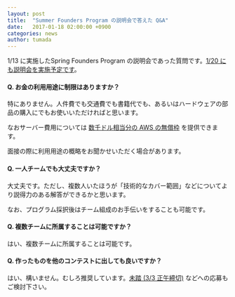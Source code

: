 ```yaml
---
layout: post
title:  "Summer Founders Program の説明会で答えた Q&A"
date:   2017-01-18 02:00:00 +0900
categories: news
author: tumada
---
```


1/13 に実施したSpring Founders Program の説明会であった質問です。[1/20 にも説明会を実施予定です](https://www.eventbrite.com/e/spring-founders-program-2017-02-tickets-30714011435)。

#### Q. お金の利用用途に制限はありますか？

特にありません。人件費でも交通費でも書籍代でも、あるいはハードウェアの部品の購入にでもお使いいただければと思います。

なおサーバー費用については [数千ドル相当分の AWS の無償枠](https://www.hongotechgarage.com/news/2017/01/17/AWS.html) を提供できます。

面接の際に利用用途の概略をお聞かせいただく場合があります。

#### Q. 一人チームでも大丈夫ですか？

大丈夫です。ただし、複数人いたほうが「技術的なカバー範囲」などについてより説得力のある解答ができるかと思います。

なお、プログラム採択後はチーム組成のお手伝いをすることも可能です。

#### Q. 複数チームに所属することは可能ですか？

はい、複数チームに所属することは可能です。

#### Q. 作ったものを他のコンテストに出しても良いですか？

はい、構いません。むしろ推奨しています。[未踏 (3/3 正午締切)](https://www.ipa.go.jp/jinzai/mitou/2017/koubo_index.html) などへの応募もご検討下さい。


